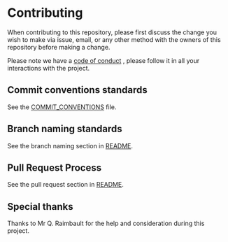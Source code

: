 # Contributing

When contributing to this repository, please first discuss the change you wish to make via issue, email, or any other method with the owners of this repository before making a change.

Please note we have a [code of conduct](CODE_OF_CONDUCT.md) , please follow it in all your interactions with the project.

## Commit conventions standards 

See the [COMMIT_CONVENTIONS](COMMIT_CONVENTIONS.md) file.

## Branch naming standards

See the branch naming section in [README](README.md#branch-naming-convention).

## Pull Request Process

See the pull request section in [README](README.md#pull-requests-pr).

## Special thanks

Thanks to Mr Q. Raimbault for the help and consideration during this project.